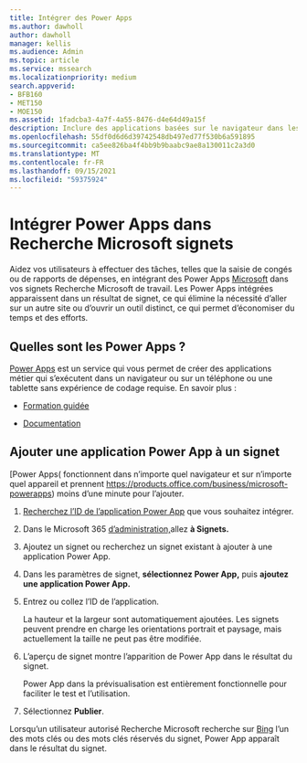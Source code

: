 ```yaml
---
title: Intégrer des Power Apps
ms.author: dawholl
author: dawholl
manager: kellis
ms.audience: Admin
ms.topic: article
ms.service: mssearch
ms.localizationpriority: medium
search.appverid:
- BFB160
- MET150
- MOE150
ms.assetid: 1fadcba3-4a7f-4a55-8476-d4e64d49a15f
description: Inclure des applications basées sur le navigateur dans les résultats des signets pour Recherche Microsoft
ms.openlocfilehash: 55df0d6d6d39742548db497ed77f530b6a591895
ms.sourcegitcommit: ca5ee826ba4f4bb9b9baabc9ae8a130011c2a3d0
ms.translationtype: MT
ms.contentlocale: fr-FR
ms.lasthandoff: 09/15/2021
ms.locfileid: "59375924"
---
```

# <a name="integrate-power-apps-in-microsoft-search-bookmarks"></a>Intégrer Power Apps dans Recherche Microsoft signets
   
Aidez vos utilisateurs à effectuer des tâches, telles que la saisie de congés ou de rapports de dépenses, en intégrant des Power Apps [Microsoft](https://products.office.com/business/microsoft-powerapps) dans vos signets Recherche Microsoft de travail. Les Power Apps intégrées apparaissent dans un résultat de signet, ce qui élimine la nécessité d’aller sur un autre site ou d’ouvrir un outil distinct, ce qui permet d’économiser du temps et des efforts.
  
## <a name="what-are-power-apps"></a>Quelles sont les Power Apps ?

[Power Apps](https://products.office.com/business/microsoft-powerapps) est un service qui vous permet de créer des applications métier qui s’exécutent dans un navigateur ou sur un téléphone ou une tablette sans expérience de codage requise. En savoir plus :
  
- [Formation guidée](/learn/browse/?products=powerapps)
    
- [Documentation](/powerapps/)
    
## <a name="add-a-power-app-to-a-bookmark"></a>Ajouter une application Power App à un signet

[Power Apps( fonctionnent dans n’importe quel navigateur et sur n’importe quel appareil et prennent https://products.office.com/business/microsoft-powerapps) moins d’une minute pour l’ajouter.
  
1. [Recherchez l’ID de l’application Power App](/powerapps/maker/canvas-apps/get-sessionid#get-an-app-id) que vous souhaitez intégrer.
    
2. Dans le Microsoft 365 [d’administration,](https://admin.microsoft.com)allez **à Signets.**
    
3. Ajoutez un signet ou recherchez un signet existant à ajouter à une application Power App.
    
4. Dans les paramètres de signet, **sélectionnez Power App,** puis **ajoutez une application Power App.**
    
5. Entrez ou collez l’ID de l’application.
    
    La hauteur et la largeur sont automatiquement ajoutées. Les signets peuvent prendre en charge les orientations portrait et paysage, mais actuellement la taille ne peut pas être modifiée.
    
6. L’aperçu de signet montre l’apparition de Power App dans le résultat du signet.
    
    Power App dans la prévisualisation est entièrement fonctionnelle pour faciliter le test et l’utilisation.
    
7. Sélectionnez **Publier**.
    
Lorsqu’un utilisateur autorisé Recherche Microsoft recherche sur [Bing](https://Bing.com) l’un des mots clés ou des mots clés réservés du signet, Power App apparaît dans le résultat du signet.